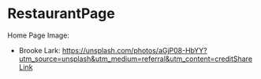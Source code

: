 # RestaurantPage

Home Page Image:

- Brooke Lark: https://unsplash.com/photos/aGjP08-HbYY?utm_source=unsplash&utm_medium=referral&utm_content=creditShareLink
